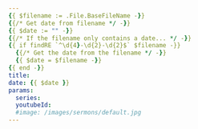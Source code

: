 ```yaml
---
{{ $filename := .File.BaseFileName -}}
{{/* Get date from filename */ -}}
{{ $date := "" -}}
{{/* If the filename only contains a date... */ -}}
{{ if findRE `^\d{4}-\d{2}-\d{2}$` $filename -}}
  {{/* Get the date from the filename */ -}}
  {{ $date = $filename -}}
{{ end -}}
title: 
date: {{ $date }}
params:
  series: 
  youtubeId: 
  #image: /images/sermons/default.jpg
---
```

